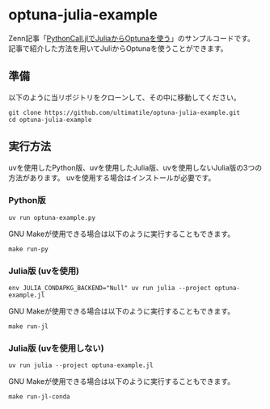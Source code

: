 # optuna-julia-example

Zenn記事「[PythonCall.jlでJuliaからOptunaを使う](https://zenn.dev/ultimatile/articles/pythoncall-julia-optuna)」のサンプルコードです。
記事で紹介した方法を用いてJuliからOptunaを使うことができます。

## 準備

以下のように当リポジトリをクローンして、その中に移動してください。

```shell-session
git clone https://github.com/ultimatile/optuna-julia-example.git
cd optuna-julia-example
```

## 実行方法

uvを使用したPython版、uvを使用したJulia版、uvを使用しないJulia版の3つの方法があります。
uvを使用する場合はインストールが必要です。

### Python版

```shell-session
uv run optuna-example.py
```

GNU Makeが使用できる場合は以下のように実行することもできます。

```shell-session
make run-py
```

### Julia版 (uvを使用)

```shell-session
env JULIA_CONDAPKG_BACKEND="Null" uv run julia --project optuna-example.jl
```

GNU Makeが使用できる場合は以下のように実行することもできます。

```shell-session
make run-jl
```

### Julia版 (uvを使用しない)

```shell-session
uv run julia --project optuna-example.jl
```

GNU Makeが使用できる場合は以下のように実行することもできます。

```shell-session
make run-jl-conda
```
